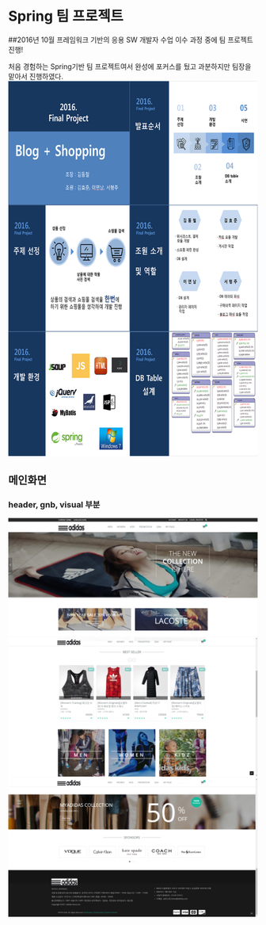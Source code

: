 # Spring 팀 프로젝트 <br />
\##2016년 10월
프레임워크 기반의 응용 SW 개발자 수업 이수 과정 중에 팀 프로젝트 진행! <p />
처음 경험하는 Spring기반 팀 프로젝트여서 완성에 포커스를 뒀고 
과분하지만 팀장을 맡아서 진행하였다. <br />
<img src="img/ppt.jpg" />
## <strong>메인화면</strong> <br />
### header, gnb, visual 부분
<img src='img/img1.png' />
<img src='img/img2.png' />
<img src='img/img3.png' />
